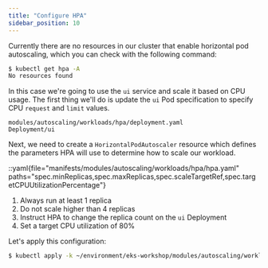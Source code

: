 ```yaml
---
title: "Configure HPA"
sidebar_position: 10
---
```


Currently there are no resources in our cluster that enable horizontal pod autoscaling, which you can check with the following command:

```bash expectError=true
$ kubectl get hpa -A
No resources found
```

In this case we're going to use the `ui` service and scale it based on CPU usage. The first thing we'll do is update the `ui` Pod specification to specify CPU `request` and `limit` values.

```kustomization
modules/autoscaling/workloads/hpa/deployment.yaml
Deployment/ui
```

Next, we need to create a `HorizontalPodAutoscaler` resource which defines the parameters HPA will use to determine how to scale our workload.

::yaml{file="manifests/modules/autoscaling/workloads/hpa/hpa.yaml" paths="spec.minReplicas,spec.maxReplicas,spec.scaleTargetRef,spec.targetCPUUtilizationPercentage"}

1. Always run at least 1 replica
2. Do not scale higher than 4 replicas
3. Instruct HPA to change the replica count on the `ui` Deployment
4. Set a target CPU utilization of 80%

Let's apply this configuration:

```bash
$ kubectl apply -k ~/environment/eks-workshop/modules/autoscaling/workloads/hpa
```
